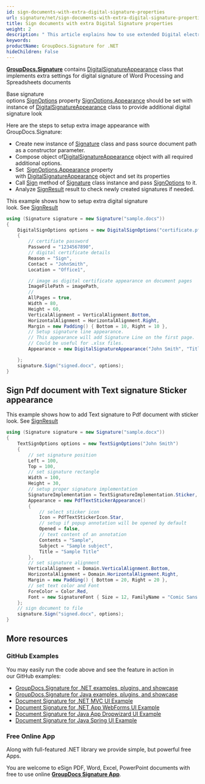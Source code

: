 ```yaml
---
id: sign-documents-with-extra-digital-signature-properties
url: signature/net/sign-documents-with-extra-digital-signature-properties
title: Sign documents with extra Digital Signature properties
weight: 2
description: " This article explains how to use extended Digital electronic signatures options and adjustment on document page."
keywords: 
productName: GroupDocs.Signature for .NET
hideChildren: False
---
```

[**GroupDocs.Signature**](https://products.groupdocs.com/signature/net) contains [DigitalSignatureAppearance](https://reference.groupdocs.com/signature/net/groupdocs.signature.options.appearances/digitalsignatureappearance) class that implements extra settings for digital signature of Word Processing and Spreadsheets documents

Base signature options [SignOptions](https://reference.groupdocs.com/signature/net/groupdocs.signature.options/signoptions) property [SignOptions.Appearance](https://reference.groupdocs.com/signature/net/groupdocs.signature.options/signoptions/appearance) should be set with instance of [DigitalSignatureAppearance](https://reference.groupdocs.com/signature/net/groupdocs.signature.options.appearances/digitalsignatureappearance) class to provide additional digital signature look

Here are the steps to setup extra image appearance with GroupDocs.Signature:

* Create new instance of [Signature](https://reference.groupdocs.com/signature/net/groupdocs.signature/signature) class and pass source document path as a constructor parameter.
* Compose object of[DigitalSignatureAppearance](https://reference.groupdocs.com/signature/net/groupdocs.signature.options.appearances/digitalsignatureappearance) object with all required additional options.
* Set  [SignOptions.Appearance](https://reference.groupdocs.com/signature/net/groupdocs.signature.options/signoptions/appearance) property with [DigitalSignatureAppearance](https://reference.groupdocs.com/signature/net/groupdocs.signature.options.appearances/digitalsignatureappearance) object and set its properties
* Call [Sign](https://reference.groupdocs.com/signature/net/groupdocs.signature/signature/sign/) method of [Signature](https://reference.groupdocs.com/signature/net/groupdocs.signature/signature) class instance and pass [SignOptions](https://reference.groupdocs.com/signature/net/groupdocs.signature.options/signoptions) to it.
* Analyze [SignResult](https://reference.groupdocs.com/signature/net/groupdocs.signature.domain/signresult) result to check newly created signatures if needed.  

This example shows how to setup extra digital signature look. See [SignResult](https://reference.groupdocs.com/signature/net/groupdocs.signature.domain/signresult)

```csharp
using (Signature signature = new Signature("sample.docs"))
{
    DigitalSignOptions options = new DigitalSignOptions("certificate.pfx")
    {
        // certifiate password
        Password = "1234567890",
        // digital certificate details
        Reason = "Sign",
        Contact = "JohnSmith",
        Location = "Office1",

        // image as digital certificate appearance on document pages
        ImageFilePath = imagePath,
        //
        AllPages = true,
        Width = 80,
        Height = 60,
        VerticalAlignment = VerticalAlignment.Bottom,
        HorizontalAlignment = HorizontalAlignment.Right,
        Margin = new Padding() { Bottom = 10, Right = 10 },
        // Setup signature line appearance.
        // This appearance will add Signature Line on the first page.
        // Could be useful for .xlsx files.
        Appearance = new DigitalSignatureAppearance("John Smith", "Title", "jonny@test.com")

    };
    signature.Sign("signed.docx", options);
}


```

## Sign Pdf document with Text signature Sticker appearance

This example shows how to add Text signature to Pdf document with sticker look. See [SignResult](https://reference.groupdocs.com/signature/net/groupdocs.signature.domain/signresult)

```csharp
using (Signature signature = new Signature("sample.docx"))
{
    TextSignOptions options = new TextSignOptions("John Smith")
    {
        // set signature position
        Left = 100,
        Top = 100,
        // set signature rectangle
        Width = 100,
        Height = 30,
        // setup proper signature implementation
        SignatureImplementation = TextSignatureImplementation.Sticker,
        Appearance = new PdfTextStickerAppearance()
        {
            // select sticker icon
            Icon = PdfTextStickerIcon.Star,
            // setup if popup annotation will be opened by default
            Opened = false,
            // text content of an annotation
            Contents = "Sample",
            Subject = "Sample subject",
            Title = "Sample Title"
        },
        // set signature alignment
        VerticalAlignment = Domain.VerticalAlignment.Bottom,
        HorizontalAlignment = Domain.HorizontalAlignment.Right,
        Margin = new Padding() { Bottom = 20, Right = 20 },
        // set text color and Font
        ForeColor = Color.Red,
        Font = new SignatureFont { Size = 12, FamilyName = "Comic Sans MS" },
    };
    // sign document to file
    signature.Sign("signed.docx", options);
}
```

## More resources

### GitHub Examples

You may easily run the code above and see the feature in action in our GitHub examples:

* [GroupDocs.Signature for .NET examples, plugins, and showcase](https://github.com/groupdocs-signature/GroupDocs.Signature-for-.NET)
* [GroupDocs.Signature for Java examples, plugins, and showcase](https://github.com/groupdocs-signature/GroupDocs.Signature-for-Java)
* [Document Signature for .NET MVC UI Example](https://github.com/groupdocs-signature/GroupDocs.Signature-for-.NET-MVC)
* [Document Signature for .NET App WebForms UI Example](https://github.com/groupdocs-signature/GroupDocs.Signature-for-.NET-WebForms)
* [Document Signature for Java App Dropwizard UI Example](https://github.com/groupdocs-signature/GroupDocs.Signature-for-Java-Dropwizard)
* [Document Signature for Java Spring UI Example](https://github.com/groupdocs-signature/GroupDocs.Signature-for-Java-Spring)

### Free Online App

Along with full-featured .NET library we provide simple, but powerful free Apps.

You are welcome to eSign PDF, Word, Excel, PowerPoint documents with free to use online **[GroupDocs Signature App](https://products.groupdocs.app/signature)**.

